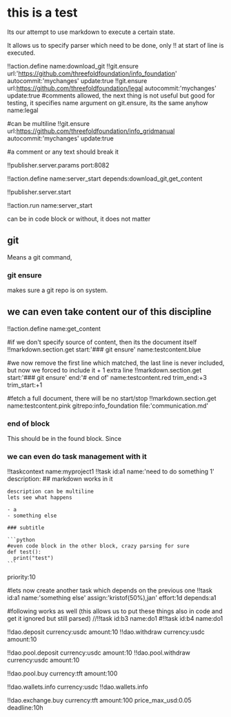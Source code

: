 # this is a test

Its our attempt to use markdown to execute a certain state.

It allows us to specify parser which need to be done, only !! at start of line is executed.


!!action.define name:download_git
!!git.ensure url:'https://github.com/threefoldfoundation/info_foundation' autocommit:'mychanges' update:true
!!git.ensure url:https://github.com/threefoldfoundation/legal autocommit:'mychanges' update:true
  #comments allowed, the next thing is not useful but good for testing, it specifies name argument on git.ensure, its the same anyhow
  name:legal

#can be multiline
!!git.ensure url:https://github.com/threefoldfoundation/info_gridmanual 
    autocommit:'mychanges'
    update:true

#a comment or any text should break it

!!publisher.server.params port:8082

!!action.define name:server_start depends:download_git,get_content

!!publisher.server.start

!!action.run name:server_start


can be in code block or without, it does not matter

## git

Means a git command, 

### git ensure

makes sure a git repo is on system.


## we can even take content our of this discipline

!!action.define name:get_content


#if we don't specify source of content, then its the document itself
!!markdown.section.get start:'### git ensure' name:testcontent.blue

#we now remove the first line which matched, the last line is never included, but now we forced to include it + 1 extra line
!!markdown.section.get start:'### git ensure' end:'# end of' name:testcontent.red trim_end:+3 trim_start:+1

#fetch a full document, there will be no start/stop
!!markdown.section.get name:testcontent.pink gitrepo:info_foundation 
    file:'communication.md'


### end of block

This should be in the found block. Since

### we can even do task management with it


!!taskcontext name:myproject1
!!task id:a1 
  name:'need to do something 1'
  description:
    ## markdown works in it

    description can be multiline
    lets see what happens

    - a
    - something else

    ### subtitle

    ```python
    #even code block in the other block, crazy parsing for sure
    def test():
      print("test")
    ```
  priority:10

#lets now create another task which depends on the previous one
!!task id:a1 name:'something else' assign:'kristof(50%),jan' effort:1d depends:a1 

#following works as well (this allows us to put these things also in code and get it ignored but still parsed)
//!!task id:b3 name:do1 
#!!task id:b4 name:do1


!!dao.deposit currency:usdc amount:10
!!dao.withdraw currency:usdc amount:10

!!dao.pool.deposit currency:usdc amount:10
!!dao.pool.withdraw currency:usdc amount:10

!!dao.pool.buy  currency:tft amount:100

!!dao.wallets.info currency:usdc 
!!dao.wallets.info 

!!dao.exchange.buy currency:tft amount:100 price_max_usd:0.05 deadline:10h

